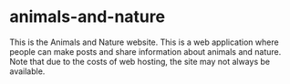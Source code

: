 # animals-and-nature

This is the Animals and Nature website.   This is a web application where people can make posts and share information about animals and nature.  Note that due to the costs of web hosting, the site may not always be available.

